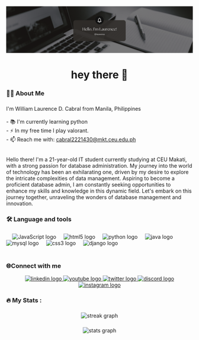 
###
<div align="center">
  <img src=https://github.com/lauwenss/lauwenss/blob/main/Cabral_Banner.png>
</div>



###

<h1 align="center">hey there 👋</h1>

###

<h3 align="left">👩‍💻  About Me</h3>

###

<p align="left">I'm William Laurence D. Cabral from Manila, Philippines<br><br>- 📚 I'm currently learning python<br>- ⚡ In my free time I play valorant.<br>- 📫 Reach me with: <a href="mailto:cabral2221430@mkt.ceu.edu.p">cabral2221430@mkt.ceu.edu.ph</a></p>
<p><br>Hello there! I'm a 21-year-old IT student currently studying at CEU Makati, with a strong passion for database administration. My journey into the world of technology has been an exhilarating one, driven by my desire to explore the intricate complexities of data management. Aspiring to become a proficient database admin, I am constantly seeking opportunities to enhance my skills and knowledge in this dynamic field. Let's embark on this journey together, unraveling the wonders of database management and innovation.<br></p>

###

<h3 align="left">🛠 Language and tools</h3>

###

<div align="left">
  <img width="12" />
  <img src="https://cdn.jsdelivr.net/gh/devicons/devicon/icons/javascript/javascript-original.svg" height="40" alt="JavaScript logo"  />
  <img width="12" />
  <img src="https://cdn.jsdelivr.net/gh/devicons/devicon/icons/html5/html5-original.svg" height="40" alt="html5 logo"  />
  <img width="12" />
  <img src="https://cdn.jsdelivr.net/gh/devicons/devicon/icons/python/python-plain.svg" height="40" alt="python logo"  />
  <img width="12" />
  <img src="https://cdn.jsdelivr.net/gh/devicons/devicon/icons/java/java-plain.svg" height="40" alt="java logo"  />
  <img width="12" />
  <img src="https://cdn.jsdelivr.net/gh/devicons/devicon/icons/mysql/mysql-plain-wordmark.svg" height="40" alt="mysql logo"  />
  <img width="12" />
  <img src="https://cdn.jsdelivr.net/gh/devicons/devicon/icons/css3/css3-original.svg"height="30" alt="css3 logo"  />
  <img width="12" />
  <img src="https://cdn.jsdelivr.net/gh/devicons/devicon@latest/icons/django/django-plain.svg"height="30" alt="django logo"  />

  
</div>

###

<h3 align="left"><br>🌐Connect with me</h3>
<div align="center">
  <a href="https://www.linkedin.com" target="_blank">
  <img src="https://img.shields.io/static/v1?message=LinkedIn&logo=linkedin&label=&color=0077B5&logoColor=white&labelColor=&style=for-the-badge" height="35" alt="linkedin logo"  />
  </a>

  <a href="https://www.youtube.com/channel/UCy1RWVJM333RJvQN9FG8uAw?app=desktop" target="_blank">
  <img src="https://img.shields.io/static/v1?message=Youtube&logo=youtube&label=&color=FF0000&logoColor=white&labelColor=&style=for-the-badge" height="35" alt="youtube logo"  />
  </a>

  <a href="https://www.twitter.com" target="_blank">
  <img src="https://img.shields.io/static/v1?message=Twitter&logo=twitter&label=&color=1DA1F2&logoColor=white&labelColor=&style=for-the-badge" height="35" alt="twitter logo"  />
  </a>

  <a href="https://www.discordapp.com/users/lauwens_" target="_blank">
  <img src="https://img.shields.io/static/v1?message=Discord&logo=discord&label=&color=7289DA&logoColor=white&labelColor=&style=for-the-badge" height="35" alt="discord logo"  />
  </a>

  <a href="https://www.instagram.com/_laurencecabral?igsh=MzNlNGNkZWQ4Mg==" target="_blank">
  <img src="https://img.shields.io/static/v1?message=Instagram&logo=instagram&label=&color=E4405F&logoColor=white&labelColor=&style=for-the-badge" height="35" alt="instagram logo"  />
  </a>


  
</div>

###


<h3 align="left">🔥   My Stats :</h3>

###

<div align="center">
  <img src="https://streak-stats.demolab.com?user=lauwenss&locale=en&mode=daily&theme=dark&hide_border=false&border_radius=5&order=3" height="220" alt="streak graph"  />
</div>

###

###

<div align="center">
  <img src="https://github-readme-stats.vercel.app/api?username=lauwenss&hide_title=false&hide_rank=false&show_icons=true&include_all_commits=true&count_private=true&disable_animations=false&theme=dracula&locale=en&hide_border=false" height="150" alt="stats graph"  />
</div>

###

